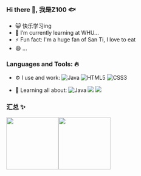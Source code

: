 
<!--
**ZhangZ100/ZhangZ100** is a ✨ _special_ ✨ repository because its `README.md` (this file) appears on your GitHub profile.

Here are some ideas to get you started:

- 🔭 I’m currently working on ...
- 🌱 I’m currently learning ...
- 👯 I’m looking to collaborate on ...
- 🤔 I’m looking for help with ...
- 💬 Ask me about ...
- 📫 How to reach me: ...
- 😄 Pronouns: ...
- ⚡ Fun fact: ...
-->

### Hi there 👋,  我是Z100 🐟

- 😺 快乐学习ing
- 🌱 I’m currently learning at WHU...
- ⚡️ Fun fact: I'm a huge fan of San Ti, I love to eat
- 😄 ...

### Languages and Tools: 🔥
- ⚙️ I  use and work:  ![Java](https://img.shields.io/badge/-java-3f4441?style=plastic&logo=java) 
  ![HTML5](https://img.shields.io/badge/-HTML5-E34F26?style=plastic&logo=html5&logoColor=white)
  ![CSS3](https://img.shields.io/badge/-CSS3-1572B6?style=plastic&logo=css3)
  
- 🔭 Learning all about:
![Java](https://img.shields.io/badge/java-%20-green)
![](https://img.shields.io/badge/mysql-%20-yellowgreen)
![](https://img.shields.io/badge/linux-%20-orange)


### 汇总 ✨
<img align="" height="137px" src="https://github-readme-stats.vercel.app/api?username=ZhagnZ100i&hide_title=true&hide_border=true&show_icons=true&include_all_commits=true&line_height=21&bg_color=0,EC6C6C,FFD479,FFFC79,73FA79&theme=graywhite&locale=cn" /><img align="" height="137px" src="https://github-readme-stats.vercel.app/api/top-langs/?username=ZhagnZ100&hide_title=true&hide_border=true&layout=compact&bg_color=0,73FA79,73FDFF,D783FF&theme=graywhite&locale=cn" />

